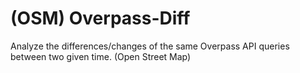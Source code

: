 # (OSM) Overpass-Diff
Analyze the differences/changes of the same Overpass API queries between two given time. (Open Street Map) 
